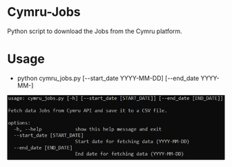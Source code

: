 # Cymru-Jobs

Python script to download the Jobs from the Cymru platform.

# Usage 
- python cymru_jobs.py [--start_date YYYY-MM-DD] [--end_date YYYY-MM-]
  
![cymru_jobs](cymru_jobs.png)
